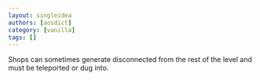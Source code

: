 ```yaml
---
layout: singleidea
authors: [aosdict]
category: [vanilla]
tags: []
---
```

Shops can sometimes generate disconnected from the rest of the level and must be teleported or dug into.
